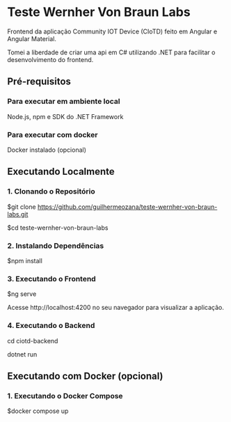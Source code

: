 # Teste Wernher Von Braun Labs

Frontend da aplicação Community IOT Device (CIoTD) feito em Angular e Angular Material.

Tomei a liberdade de criar uma api em C# utilizando .NET para facilitar o desenvolvimento do frontend.

## Pré-requisitos

### Para executar em ambiente local

Node.js, npm e SDK do .NET Framework

### Para executar com docker

Docker instalado (opcional)

## Executando Localmente

### 1. Clonando o Repositório

$git clone https://github.com/guilhermeozana/teste-wernher-von-braun-labs.git

$cd teste-wernher-von-braun-labs

### 2. Instalando Dependências

$npm install

### 3. Executando o Frontend
$ng serve

Acesse http://localhost:4200 no seu navegador para visualizar a aplicação.

### 4. Executando o Backend

cd ciotd-backend

dotnet run

## Executando com Docker (opcional)

### 1. Executando o Docker Compose
  
$docker compose up

